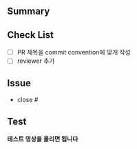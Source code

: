 ## Summary

## Check List
- [ ] PR 제목을 commit convention에 맞게 작성
- [ ] reviewer 추가

## Issue
- close #

## Test
__테스트 영상을 올리면 됩니다__